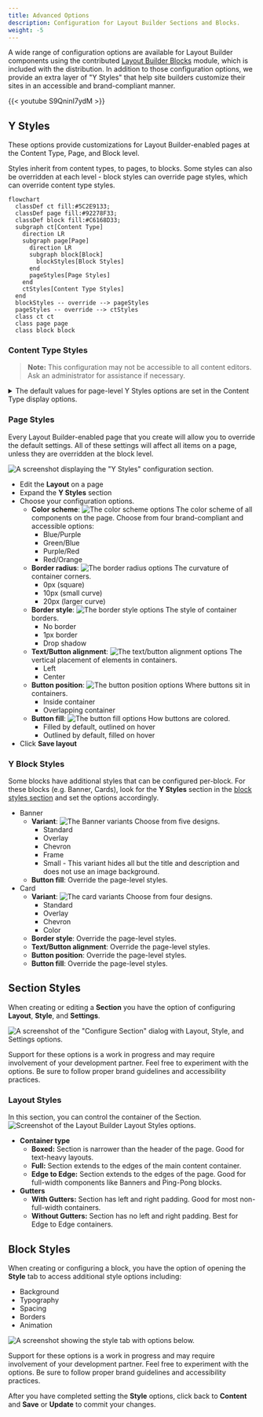 ```yaml
---
title: Advanced Options
description: Configuration for Layout Builder Sections and Blocks.
weight: -5
---
```


A wide range of configuration options are available for Layout Builder components using the contributed [Layout Builder Blocks](https://www.drupal.org/project/layout_builder_blocks) module, which is included with the distribution. In addition to those configuration options, we provide an extra layer of "Y Styles" that help site builders customize their sites in an accessible and brand-compliant manner.

{{< youtube S9QninI7ydM >}}

## Y Styles

These options provide customizations for Layout Builder-enabled pages at the Content Type, Page, and Block level.

Styles inherit from content types, to pages, to blocks. Some styles can also be overridden at each level - block styles can override page styles, which can override content type styles.

```mermaid
flowchart
  classDef ct fill:#5C2E9133;
  classDef page fill:#92278F33;
  classDef block fill:#C6168D33;
  subgraph ct[Content Type]
    direction LR
    subgraph page[Page]
      direction LR
      subgraph block[Block]
        blockStyles[Block Styles]
      end
      pageStyles[Page Styles]
    end
    ctStyles[Content Type Styles]
  end
  blockStyles -- override --> pageStyles
  pageStyles -- override --> ctStyles
  class ct ct
  class page page
  class block block
```

### Content Type Styles

> **Note:** This configuration may not be accessible to all content editors. Ask an administrator for assistance if necessary.

<details>
<summary>The default values for page-level Y Styles options are set in the Content Type display options.</summary>

To access them:

-   Go to **Admin** > **Structure** > **Content types** > **Landing Page (Layout Builder)** (or another LB-enabled content type) > **Manage display**
-   Ensure you're acting on the **Default** display, then click **Manage layout**.
    ![A screenshot of the "Manage display" administration screen.](lb-advanced--manage-layout.png)
-   Expand the **Y Styles** section
-   Choose your default configuration options. These will set the defaults for **every _new_ node of this Content Type**. Existing content will _not_ be affected.
-   Click **Save layout**
</details>

### Page Styles

Every Layout Builder-enabled page that you create will allow you to override the default settings. All of these settings will affect all items on a page, unless they are overridden at the block level.

![A screenshot displaying the "Y Styles" configuration section.](lb--advanced--y-styles.png)

-   Edit the **Layout** on a page
-   Expand the **Y Styles** section
-   Choose your configuration options.
    -   **Color scheme**: ![The color scheme options](lb-advanced--color.png) The color scheme of all components on the page. Choose from four brand-compliant and accessible options:
        -   Blue/Purple
        -   Green/Blue
        -   Purple/Red
        -   Red/Orange
    -   **Border radius**: ![The border radius options](lb-advanced--border-radius.png) The curvature of container corners.
        -   0px (square)
        -   10px (small curve)
        -   20px (larger curve)
    -   **Border style**: ![The border style options](lb-advanced--border-style.png) The style of container borders.
        -   No border
        -   1px border
        -   Drop shadow
    -   **Text/Button alignment**: ![The text/button alignment options](lb-advanced--button-alignment.png) The vertical placement of elements in containers.
        -   Left
        -   Center
    -   **Button position**: ![The button position options](lb-advanced--button-position.png) Where buttons sit in containers.
        -   Inside container
        -   Overlapping container
    -   **Button fill**: ![The button fill options](lb-advanced--button-fill.png) How buttons are colored.
        -   Filled by default, outlined on hover
        -   Outlined by default, filled on hover
-   Click **Save layout**

### Y Block Styles

Some blocks have additional styles that can be configured per-block. For these blocks (e.g. Banner, Cards), look for the **Y Styles** section in the [block styles section](#block-styles) and set the options accordingly.

-   Banner
    -   **Variant**: ![The Banner variants](lb-advanced--banner-variants.png) Choose from five designs.
        -   Standard
        -   Overlay
        -   Chevron
        -   Frame
        -   Small - This variant hides all but the title and description and does not use an image background.
    -   **Button fill**: Override the page-level styles.
-   Card
    -   **Variant**: ![The card variants](lb-advanced--card-variants.png) Choose from four designs.
        -   Standard
        -   Overlay
        -   Chevron
        -   Color
    -   **Border style**: Override the page-level styles.
    -   **Text/Button alignment**: Override the page-level styles.
    -   **Button position**: Override the page-level styles.
    -   **Button fill**: Override the page-level styles.

## Section Styles

When creating or editing a **Section** you have the option of configuring **Layout**, **Style**, and **Settings**.

![A screenshot of the "Configure Section" dialog with Layout, Style, and Settings options.](../lb_section_settings.gif)

Support for these options is a work in progress and may require involvement of your development partner. Feel free to experiment with the options. Be sure to follow proper brand guidelines and accessibility practices.

### Layout Styles

In this section, you can control the container of the Section.
![Screenshot of the Layout Builder Layout Styles options.](lb-advanced--layout-options.png)

-   **Container type**
    -   **Boxed:** Section is narrower than the header of the page. Good for text-heavy layouts.
    -   **Full:** Section extends to the edges of the main content container.
    -   **Edge to Edge:** Section extends to the edges of the page. Good for full-width components like Banners and Ping-Pong blocks.
-   **Gutters**
    -   **With Gutters:** Section has left and right padding. Good for most non-full-width containers.
    -   **Without Gutters:** Section has no left and right padding. Best for Edge to Edge containers.

## Block Styles

When creating or configuring a block, you have the option of opening the **Style** tab to access additional style options including:

-   Background
-   Typography
-   Spacing
-   Borders
-   Animation

![A screenshot showing the style tab with options below.](lb_block_style.png)

Support for these options is a work in progress and may require involvement of your development partner. Feel free to experiment with the options. Be sure to follow proper brand guidelines and accessibility practices.

After you have completed setting the **Style** options, click back to **Content** and **Save** or **Update** to commit your changes.
